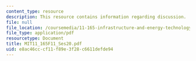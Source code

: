 ```yaml
---
content_type: resource
description: This resource contains information regarding discussion.
file: null
file_location: /coursemedia/11-165-infrastructure-and-energy-technology-challenges-fall-2011/e8ac46cccf11f89e3f28c6611defde94_MIT11_165F11_Ses20.pdf
file_type: application/pdf
resourcetype: Document
title: MIT11_165F11_Ses20.pdf
uid: e8ac46cc-cf11-f89e-3f28-c6611defde94
---
```

